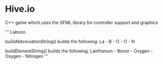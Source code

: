 # Hive.io
C++ game which uses the SFML library for controller support and graphics


'''
Laboon

buildAbbreviationString() builds the following:
La - B - O - O - N

buildElementString() builds the following:
Lanthanum - Boron - Oxygen - Oxygen - Nitrogen
'''
